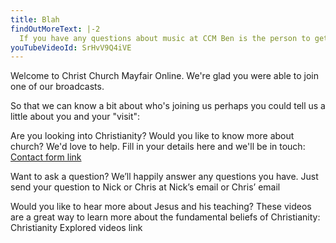 ```yaml
---
title: Blah
findOutMoreText: |-2
  If you have any questions about music at CCM Ben is the person to get in touch with.
youTubeVideoId: SrHvV9Q4iVE
---
```

Welcome to Christ Church Mayfair Online. We're glad you were able to join one of our broadcasts.

So that we can know a bit about who's joining us perhaps you could tell us a little about you and your "visit":

Are you looking into Christianity? Would you like to know more about church? We'd love to help. Fill in your details here and we'll be in touch: [Contact form link](https://docs.google.com/forms/d/e/1FAIpQLSdi599SqLCCNee14UzMUSLn9FWQZMqWz6TXLWvCulxRr7tKwg/viewform)

Want to ask a question? We’ll happily answer any questions you have. Just send your question to Nick or Chris at Nick’s email or Chris’ email

Would you like to hear more about Jesus and his teaching? These videos are a great way to learn more about the fundamental beliefs of Christianity: Christianity Explored videos link
